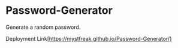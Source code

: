 # Password-Generator
Generate a random password.

Deployment Link[https://mystfreak.github.io/Password-Generator/}

